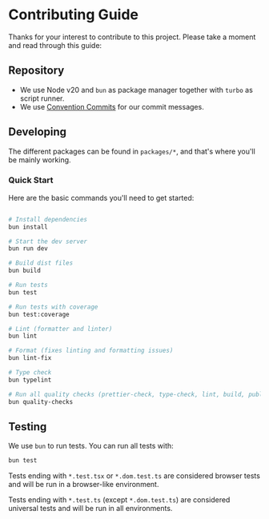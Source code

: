 # Contributing Guide

Thanks for your interest to contribute to this project. Please take a moment and read through this guide:

## Repository

- We use Node v20 and `bun` as package manager together with `turbo` as script runner.
- We use [Convention Commits](https://www.conventionalcommits.org/en/v1.0.0/) for our commit messages.

## Developing

The different packages can be found in `packages/*`, and that's where you'll be mainly working.

### Quick Start

Here are the basic commands you'll need to get started:

```sh

# Install dependencies
bun install

# Start the dev server
bun run dev

# Build dist files
bun build

# Run tests
bun test

# Run tests with coverage
bun test:coverage

# Lint (formatter and linter)
bun lint

# Format (fixes linting and formatting issues)
bun lint-fix

# Type check
bun typelint

# Run all quality checks (prettier-check, type-check, lint, build, publint, test)
bun quality-checks

```

## Testing

We use `bun` to run tests. You can run all tests with:

```sh
bun test
```

Tests ending with `*.test.tsx` or `*.dom.test.ts` are considered browser tests and will be run in a browser-like
environment.

Tests ending with `*.test.ts` (except `*.dom.test.ts`) are considered universal tests and will be run in all
environments.
